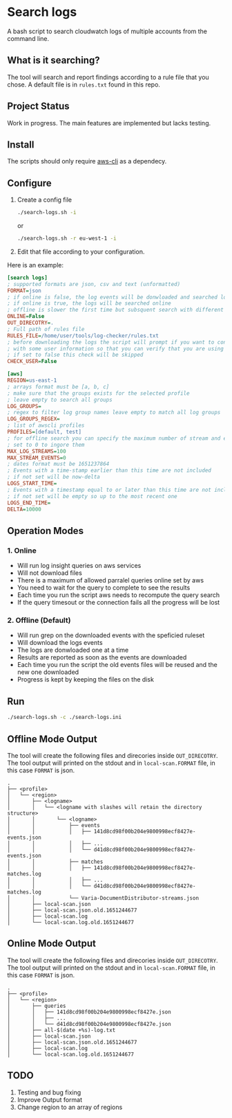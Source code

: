# Search logs
A bash script to search cloudwatch logs of multiple accounts from the command line.

## What is it searching?
The tool will search and report findings according to a rule file that you chose. A default file is in `rules.txt` found in this repo.

## Project Status
Work in progress. The main features are implemented but lacks testing.

## Install
The scripts should only require [aws-cli](https://github.com/aws/aws-cli/) as a dependecy.

## Configure

1. Create a config file

    ```bash
    ./search-logs.sh -i
    ```

    or

    ```bash
    ./search-logs.sh -r eu-west-1 -i
    ```

2. Edit that file according to your configuration.

Here is an example:
```ini
[search logs]
; supported formats are json, csv and text (unformatted)
FORMAT=json
; if online is false, the log events will be donwloaded and searched locally
; if online is true, the logs will be searched online
; offline is slower the first time but subsquent search with different rule files or the same are faster
ONLINE=False
OUT_DIRECOTRY=.
; Full path of rules file
RULES_FILE=/home/user/tools/log-checker/rules.txt
; before downloading the logs the script will prompt if you want to continue
; with some user information so that you can verify that you are using the correct profile
; if set to false this check will be skipped
CHECK_USER=False

[aws]
REGION=us-east-1
; arrays format must be [a, b, c]
; make sure that the groups exists for the selected profile
; leave empty to search all groups
LOG_GROUPS=
; regex to filter log group names leave empty to match all log groups
LOG_GROUPS_REGEX=
; list of awscli profiles
PROFILES=[default, test]
; for offline search you can specify the maximum number of stream and events downloaded
; set to 0 to ingore them
MAX_LOG_STREAMS=100
MAX_STREAM_EVENTS=0
; dates format must be 1651237864
; Events with a time-stamp earlier than this time are not included
; if not set will be now-delta 
LOGS_START_TIME=
; Events with a timestamp equal to or later than this time are not included
; if not set will be empty so up to the most recent one
LOGS_END_TIME=
DELTA=10000
```

## Operation Modes

### 1. Online
* Will run log insight queries on aws services
* Will not download files
* There is a maximum of allowed parralel queries online set by aws
* You need to wait for the query to complete to see the results
* Each time you run the script aws needs to recompute the query search
* If the query timesout or the connection fails all the progress will be lost

### 2. Offline (Default)
* Will run grep on the downloaded events with the speficied ruleset
* Will download the logs events
* The logs are donwloaded one at a time
* Results are reported as soon as the events are downloaded
* Each time you run the script the old events files will be reused and the new one downloaded
* Progress is kept by keeping the files on the disk

## Run
```bash
./search-logs.sh -c ./search-logs.ini
```

## Offline Mode Output
The tool will create the following files and direcories inside `OUT_DIRECOTRY`. The tool output will printed on the stdout and in `local-scan.FORMAT` file, in this case `FORMAT` is json.
```tree
.
├── <profile>
│   └── <region>
│       ├── <logname>
│       │   └── <logname with slashes will retain the directory structure>
│       │       └── <logname>
│       │           ├── events
│       │           │   ├── 141d8cd98f00b204e9800998ecf8427e-events.json
│       │           │   ├── ...
│       │           │   └── d41d8cd98f00b204e9800998ecf8427e-events.json
│       │           ├── matches
│       │           │   ├── 141d8cd98f00b204e9800998ecf8427e-matches.log
│       │           │   ├── ...
│       │           │   └── d41d8cd98f00b204e9800998ecf8427e-matches.log
│       │           └── Varia-DocumentDistributor-streams.json
│       ├── local-scan.json
│       ├── local-scan.json.old.1651244677
│       ├── local-scan.log
│       └── local-scan.log.old.1651244677

```

## Online Mode Output
The tool will create the following files and direcories inside `OUT_DIRECOTRY`. The tool output will printed on the stdout and in `local-scan.FORMAT` file, in this case `FORMAT` is json.
```tree
.
├── <profile>
│   └── <region>
│       ├── queries
│       │   ├── 141d8cd98f00b204e9800998ecf8427e.json
│       │   ├── ...
│       │   └── d41d8cd98f00b204e9800998ecf8427e.json
│       ├── all-$(date +%s)-log.txt
│       ├── local-scan.json
│       ├── local-scan.json.old.1651244677
│       ├── local-scan.log
│       └── local-scan.log.old.1651244677

```

## TODO
1. Testing and bug fixing
2. Improve Output format
3. Change region to an array of regions
